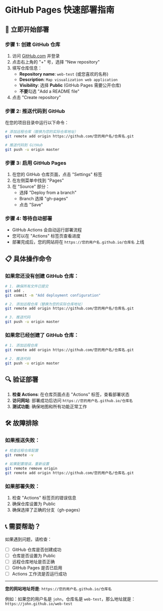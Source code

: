 # GitHub Pages 快速部署指南

## 🚀 立即开始部署

### 步骤 1: 创建 GitHub 仓库

1. 访问 [GitHub.com](https://github.com) 并登录
2. 点击右上角的 "+" 号，选择 "New repository"
3. 填写仓库信息：
   - **Repository name**: `web-test` (或您喜欢的名称)
   - **Description**: `Map visualization web application`
   - **Visibility**: 选择 **Public** (GitHub Pages 需要公开仓库)
   - **不要**勾选 "Add a README file"
4. 点击 "Create repository"

### 步骤 2: 推送代码到 GitHub

在您的项目目录中运行以下命令：

```bash
# 添加远程仓库（替换为您的实际仓库地址）
git remote add origin https://github.com/您的用户名/仓库名.git

# 推送代码到 GitHub
git push -u origin master
```

### 步骤 3: 启用 GitHub Pages

1. 在您的 GitHub 仓库页面，点击 "Settings" 标签
2. 在左侧菜单中找到 "Pages"
3. 在 "Source" 部分：
   - 选择 "Deploy from a branch"
   - Branch 选择 "gh-pages"
   - 点击 "Save"

### 步骤 4: 等待自动部署

- GitHub Actions 会自动运行部署流程
- 您可以在 "Actions" 标签页查看进度
- 部署完成后，您的网站将在 `https://您的用户名.github.io/仓库名` 上线

## 📋 具体操作命令

### 如果您还没有创建 GitHub 仓库：

```bash
# 1. 确保所有文件已提交
git add .
git commit -m "Add deployment configuration"

# 2. 添加远程仓库（替换为您的实际仓库地址）
git remote add origin https://github.com/您的用户名/仓库名.git

# 3. 推送代码
git push -u origin master
```

### 如果您已经创建了 GitHub 仓库：

```bash
# 1. 添加远程仓库
git remote add origin https://github.com/您的用户名/仓库名.git

# 2. 推送代码
git push -u origin master
```

## 🔍 验证部署

1. **检查 Actions**: 在仓库页面点击 "Actions" 标签，查看部署状态
2. **访问网站**: 部署成功后访问 `https://您的用户名.github.io/仓库名`
3. **测试功能**: 确保地图和所有功能正常工作

## 🛠️ 故障排除

### 如果推送失败：
```bash
# 检查远程仓库配置
git remote -v

# 如果配置错误，重新设置
git remote remove origin
git remote add origin https://github.com/您的用户名/仓库名.git
```

### 如果部署失败：
1. 检查 "Actions" 标签页的错误信息
2. 确保仓库设置为 Public
3. 确保选择了正确的分支（gh-pages）

## 📞 需要帮助？

如果遇到问题，请检查：
- [ ] GitHub 仓库是否创建成功
- [ ] 仓库是否设置为 Public
- [ ] 远程仓库地址是否正确
- [ ] GitHub Pages 是否已启用
- [ ] Actions 工作流是否运行成功

---

**您的网站地址将是**: `https://您的用户名.github.io/仓库名`

例如：如果您的用户名是 `john`，仓库名是 `web-test`，那么地址就是：
`https://john.github.io/web-test` 